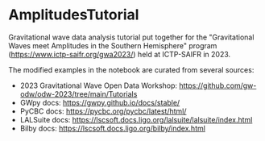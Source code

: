 # AmplitudesTutorial

Gravitational wave data analysis tutorial put together for the "Gravitational Waves meet Amplitudes in the Southern Hemisphere" program (https://www.ictp-saifr.org/gwa2023/) held at ICTP-SAIFR in 2023. 

The modified examples in the notebook are curated from several sources:
 * 2023 Gravitational Wave Open Data Workshop: https://github.com/gw-odw/odw-2023/tree/main/Tutorials 
 * GWpy docs: https://gwpy.github.io/docs/stable/
 * PyCBC docs: https://pycbc.org/pycbc/latest/html/ 
 * LALSuite docs: https://lscsoft.docs.ligo.org/lalsuite/lalsuite/index.html 
 * Bilby docs: https://lscsoft.docs.ligo.org/bilby/index.html 
